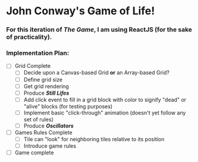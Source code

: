 # John Conway's Game of Life!

### For this iteration of *The Game*, I am using ReactJS (for the sake of practicality).

### Implementation Plan:
- [ ] Grid Complete
  - [ ] Decide upon a Canvas-based Grid **or** an Array-based Grid?
  - [ ] Define grid size
  - [ ] Get grid rendering
  - [ ] Produce <b>*Still Lifes*</b>
  - [ ] Add click event to fill in a grid block with color to signify "dead" or "alive" blocks (for testing purposes)
  - [ ] Implement basic "click-through" animation (doesn't yet follow any set of rules)
  - [ ] Produce <b>*Oscillators*</b>
- [ ] Games Rules Complete
  - [ ] Tile can "look" for neighboring tiles relative to its position
  - [ ] Introduce game rules
- [ ] Game complete
